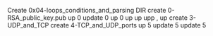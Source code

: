 Create 0x04-loops_conditions_and_parsing DIR
create 0-RSA_public_key.pub
up 0
update 0
up 0
up
up
upp
,
up
create 3-UDP_and_TCP
create 4-TCP_and_UDP_ports
up 5
update 5
update 5
